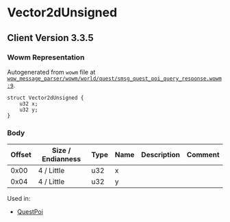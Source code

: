 # Vector2dUnsigned

## Client Version 3.3.5

### Wowm Representation

Autogenerated from `wowm` file at [`wow_message_parser/wowm/world/quest/smsg_quest_poi_query_response.wowm:9`](https://github.com/gtker/wow_messages/tree/main/wow_message_parser/wowm/world/quest/smsg_quest_poi_query_response.wowm#L9).
```rust,ignore
struct Vector2dUnsigned {
    u32 x;
    u32 y;
}
```
### Body

| Offset | Size / Endianness | Type | Name | Description | Comment |
| ------ | ----------------- | ---- | ---- | ----------- | ------- |
| 0x00 | 4 / Little | u32 | x |  |  |
| 0x04 | 4 / Little | u32 | y |  |  |


Used in:
* [QuestPoi](questpoi.md)

